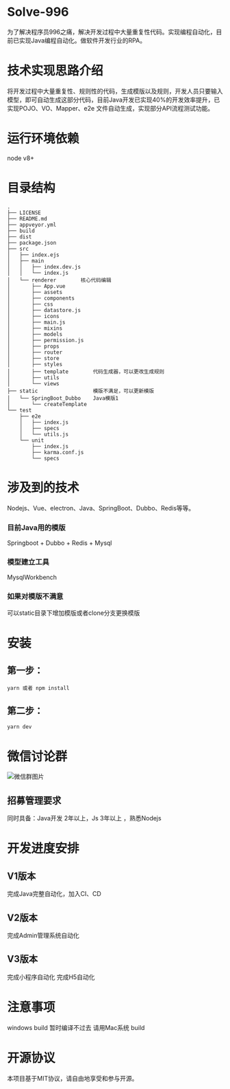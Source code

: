# Solve-996
为了解决程序员996之痛，解决开发过程中大量重复性代码。实现编程自动化，目前已实现Java编程自动化。做软件开发行业的RPA。
# 技术实现思路介绍
将开发过程中大量重复性、规则性的代码，生成模版以及规则，开发人员只要输入模型，即可自动生成这部分代码，目前Java开发已实现40%的开发效率提升，已实现POJO、VO、Mapper、e2e 文件自动生成，实现部分API流程测试功能。
# 运行环境依赖
node v8+

# 目录结构
```
.
├── LICENSE
├── README.md
├── appveyor.yml
├── build
├── dist
├── package.json
├── src
│   ├── index.ejs
│   ├── main
│   │   ├── index.dev.js
│   │   └── index.js
│   └── renderer        核心代码编辑
│       ├── App.vue
│       ├── assets
│       ├── components      
│       ├── css
│       ├── datastore.js
│       ├── icons
│       ├── main.js
│       ├── mixins
│       ├── models
│       ├── permission.js
│       ├── props
│       ├── router
│       ├── store
│       ├── styles
│       ├── template        代码生成器，可以更改生成规则
│       ├── utils
│       └── views
├── static                  模版不满足，可以更新模版
│   └── SpringBoot_Dubbo    Java模版1
│       └── createTemplate 
└── test
    ├── e2e
    │   ├── index.js
    │   ├── specs
    │   └── utils.js
    └── unit
        ├── index.js
        ├── karma.conf.js
        └── specs
```
# 涉及到的技术
Nodejs、Vue、electron、Java、SpringBoot、Dubbo、Redis等等。
### 目前Java用的模版
Springboot + Dubbo + Redis + Mysql
### 模型建立工具
MysqlWorkbench
### 如果对模版不满意
可以static目录下增加模版或者clone分支更换模版

# 安装
## 第一步：
`
yarn 或者 npm install
`
## 第二步：
`
yarn dev
`
# 微信讨论群
![微信群图片](http://www.createsz.cn/download/5401565800545_.pic.jpg)
## 招募管理要求
同时具备：Java开发 2年以上，Js 3年以上 ，熟悉Nodejs
# 开发进度安排

## V1版本
完成Java完整自动化，加入CI、CD
## V2版本
完成Admin管理系统自动化
## V3版本
完成小程序自动化
完成H5自动化
# 注意事项
windows build 暂时编译不过去
请用Mac系统 build

# 开源协议
本项目基于MIT协议，请自由地享受和参与开源。
